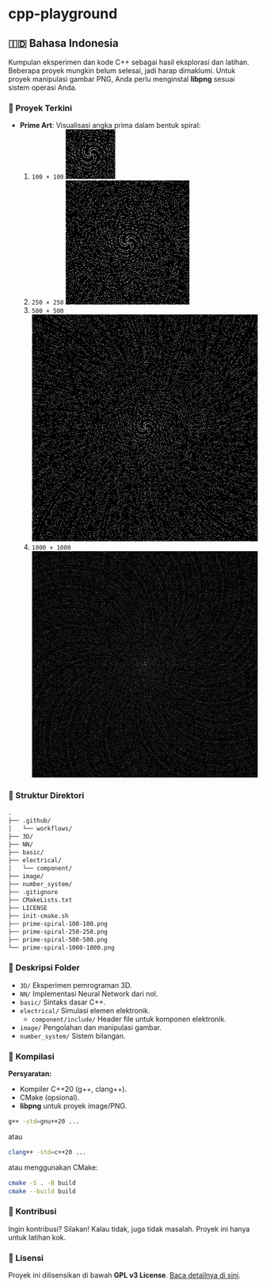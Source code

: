 # cpp-playground

## 🇮🇩 Bahasa Indonesia

Kumpulan eksperimen dan kode C++ sebagai hasil eksplorasi dan latihan. Beberapa proyek mungkin belum selesai, jadi harap dimaklumi. Untuk proyek manipulasi gambar PNG, Anda perlu menginstal **libpng** sesuai sistem operasi Anda.

### 🎨 Proyek Terkini
- **Prime Art**: Visualisasi angka prima dalam bentuk spiral:
  1. `100 × 100` ![](prime-spiral-100-100.png)
  2. `250 × 250` ![](prime-spiral-250-250.png)
  3. `500 × 500` ![](prime-spiral-500-500.png)
  4. `1000 × 1000` ![](prime-spiral-1000-1000.png)

### 📂 Struktur Direktori
```
.
├── .github/
│   └── workflows/
├── 3D/
├── NN/
├── basic/
├── electrical/
│   └── component/
├── image/
├── number_system/
├── .gitignore
├── CMakeLists.txt
├── LICENSE
├── init-cmake.sh
├── prime-spiral-100-100.png
├── prime-spiral-250-250.png
├── prime-spiral-500-500.png
└── prime-spiral-1000-1000.png
```

### 📁 Deskripsi Folder
- `3D/`                     Eksperimen pemrograman 3D.
- `NN/`                     Implementasi Neural Network dari nol.
- `basic/`                  Sintaks dasar C++.
- `electrical/`             Simulasi elemen elektronik.
  - `component/include/`    Header file untuk komponen elektronik.
- `image/`                  Pengolahan dan manipulasi gambar.
- `number_system/`          Sistem bilangan.

### 🚀 Kompilasi
**Persyaratan:**
- Kompiler C++20 (g++, clang++).
- CMake (opsional).
- **libpng** untuk proyek image/PNG.

```bash
g++ -std=gnu++20 ...
```
atau
```bash
clang++ -std=c++20 ...
```
atau menggunakan CMake:
```bash
cmake -S . -B build
cmake --build build
```

### 🤝 Kontribusi
Ingin kontribusi? Silakan! Kalau tidak, juga tidak masalah. Proyek ini hanya untuk latihan kok.

### 📜 Lisensi
Proyek ini dilisensikan di bawah **GPL v3 License**. [Baca detailnya di sini](LICENSE).
